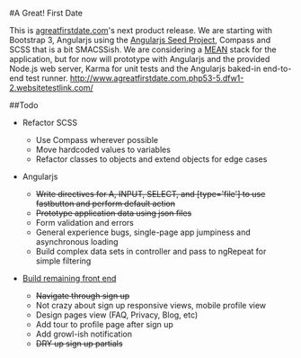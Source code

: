 #A Great! First Date

This is [agreatfirstdate.com](https://agreatfirstdate.com/)'s next product release. We are starting with Bootstrap 3, Angularjs using the [Angularjs Seed Project](https://github.com/angular/angular-seed/), Compass and SCSS that is a bit SMACSSish. We are considering a [MEAN](http://mean.io/) stack for the application, but for now will prototype with Angularjs and the provided Node.js web server, Karma for unit tests and the Angularjs baked-in end-to-end test runner. http://www.agreatfirstdate.com.php53-5.dfw1-2.websitetestlink.com/

##Todo

+ Refactor SCSS
  + Use Compass wherever possible
  + Move hardcoded values to variables
  + Refactor classes to objects and extend objects for edge cases

+ Angularjs
  + ~~Write directives for A, INPUT, SELECT, and [type='file'] to use fastbutton and perform default action~~
  + ~~Prototype application data using json files~~
  + Form validation and errors
  + General experience bugs, single-page app jumpiness and asynchronous loading
  + Build complex data sets in controller and pass to ngRepeat for simple filtering

+ [Build remaining front end](http://goo.gl/IeSVI6)
  + ~~Navigate through sign up~~
  + Not crazy about sign up responsive views, mobile profile view
  + Design pages view (FAQ, Privacy, Blog, etc)
  + Add tour to profile page after sign up
  + Add growl-ish notification
  + ~~DRY up sign up partials~~
